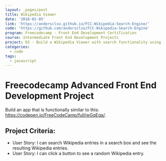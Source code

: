 ```yaml
---
layout: _pages/post
title: Wikipedia Viewer
date: '2018-01-05'
link: 'https://andersclso.github.io/FCC-Wikipedia-Search-Engine/'
code: 'https://github.com/andersclso/FCC-Wikipedia-Search-Engine'
program: Freecodecamp - Front End Development Certification
course: Intermediate Front End Development Projects
project: 03 - Build a Wikipedia Viewer with search functionality using the Wikipedia API
categories:
  - code
tags:
  - javascript
---
```

# Freecodecamp Advanced Front End Development Project
Build an app that is functionally similar to this: https://codepen.io/FreeCodeCamp/full/wGqEga/.

## Project Criteria:
* User Story: I can search Wikipedia entries in a search box and see the resulting Wikipedia entries.
* User Story: I can click a button to see a random Wikipedia entry.
